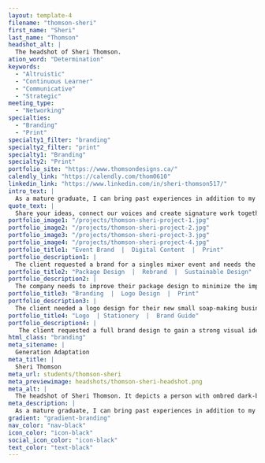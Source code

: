 ```yaml
---
layout: template-4
filename: "thomson-sheri"
first_name: "Sheri"
last_name: "Thomson"
headshot_alt: |
  The headshot of Sheri Thomson.
ation_word: "Determination"
keywords:
  - "Altruistic"
  - "Continuous Learner"
  - "Communicative"
  - "Strategic"
meeting_type:
  - "Networking"
specialties:
  - "Branding"
  - "Print"
specialty1_filter: "branding"
specialty2_filter: "print"
specialty1: "Branding"
specialty2: "Print"
portfolio_site: "https://www.thomsondesigns.ca/"
calendly_link: "https://calendly.com/thom0610"
linkedin_link: "https://www.linkedin.com/in/sheri-thomson517/"
intro_text: |
  As a mature graduate, I can bring past experiences in addition to my recent education. I have a background in marketing and event coordination and now an education in graphic design. I've gravitated towards brand identity and strategic approaches but always looking to learn and grow. My biggest strengths lie within problem solving but more importantly the process of implementing agile project management frameworks. The experience of teamwork, addressing the needs of others, dissecting information and ideation sessions are all supportive of inclusion and embracing diversity – bringing people together. Naturally, art brought me to design – painting abstracts and murals. Digital art is new territory for me; It’s engaging, innovative and always growing. Although new can be intimidating, it pushes me to test how far I’m willing to go. Being able to self-evaluate and reassess situations has really guided me to where I am and where I hope to be. As a future student of Advertising and Marketing Communications Management, I’m keen on learning the business side and alternate approaches to reaching the clients audiences. Having a diploma in both fields complement each other and further expand on what I can bring to the table.
quote_text: |
  Share your ideas, connect our voices and create signature work together!
portfolio_image1: "/projects/thomson-sheri-project-1.jpg"
portfolio_image2: "/projects/thomson-sheri-project-2.jpg"
portfolio_image3: "/projects/thomson-sheri-project-3.jpg"
portfolio_image4: "/projects/thomson-sheri-project-4.jpg"
portfolio_title1: "Event Brand  |  Digital Content  |  Print"
portfolio_description1: |
  The client requested a brand for a singles mixer event and needs the development for marketing materials; both print and digital initiatives. The current brand doesn't attract the target market set forth by the company and they require a social strategy to achieve their goals. The brand requires that the content be engaging and composed of elements that are consistent with viewers' style which will result in public interest and generate sales.
portfolio_title2: "Package Design  |  Rebrand  |  Sustainable Design"
portfolio_description2: |
  The company needs to improve their package design to minimize the impact their products have on the environment. A new package that uses sustainable materials and a revised marketing approach is needed to provide their consumers with confidence in purchasing the product. Increasing credibility by staying current with global matters of a healthy food line is needed to maintain and increase revenue.
portfolio_title3: "Branding  |  Logo Design  |  Print"
portfolio_description3: |
  The client needed a logo design for their new small soap-making business. The young entrepreneur wanted something that was playful and elegant to share her personality through the design. A poster and business card was designed for distribution purposes.
portfolio_title4: "Logo  | Stationery  |  Brand Guide"
portfolio_description4: |
   The client requested a full brand design to gain a strong visual identity as a local baker within the community. The goal is to be perceived as a professional small business owner and have the capacity to market the company using various channels and platforms. A logo redesign has been requested in addition to standard brand guidelines and stationery elements.
html_class: "branding"
meta_sitename: |
  Generation Adaptation
meta_title: |
  Sheri Thomson
meta_url: students/thomson-sheri
meta_previewimage: headshots/thomson-sheri-headshot.png
meta_alt: |
  The headshot of Sheri Thomson. It depicts a person with ombred dark-blonde hair smiling confidently whilst making eye contact with the camera.
meta_description: |
  As a mature graduate, I can bring past experiences in addition to my recent education. I have a background in marketing and event coordination and now an education in graphic design. I've gravitated towards brand identity and strategic approaches but always looking to learn and grow. My biggest strengths lie within problem solving but more importantly the process of implementing agile project management frameworks. The experience of teamwork, addressing the needs of others, dissecting information and ideation sessions are all supportive of inclusion and embracing diversity – bringing people together. Naturally, art brought me to design – painting abstracts and murals. Digital art is new territory for me; It’s engaging, innovative and always growing. Although new can be intimidating, it pushes me to test how far I’m willing to go. Being able to self-evaluate and reassess situations has really guided me to where I am and where I hope to be. As a future student of Advertising and Marketing Communications Management, I’m keen on learning the business side and alternate approaches to reaching the clients audiences. Having a diploma in both fields complement each other and further expand on what I can bring to the table.
gradient: "gradient-branding"
nav_color: "nav-black"
icon_color: "icon-black"
social_icon_color: "icon-black"
text_color: "text-black"
---
```

